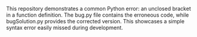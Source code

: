 This repository demonstrates a common Python error: an unclosed bracket in a function definition.  The bug.py file contains the erroneous code, while bugSolution.py provides the corrected version. This showcases a simple syntax error easily missed during development.